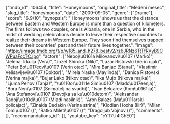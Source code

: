 {"tmdb_id": 106454, "title": "Honeymoons", "original_title": "Medeni mesec", "slug_title": "honeymoons", "date": "2009-09-05", "genre": ["Drame"], "score": "6.9/10", "synopsis": "'Honeymoons' shows us that the distance between Eastern and Western Europe is more than a question of kilometers. The films follows two couples, one is Albania, one in Serbia, who in the midst of wedding celebrations decide to leave their respective countries to realize their dreams in Western Europe. They soon find themselves trapped between their countries' past and their future lives together.", "image": "https://image.tmdb.org/t/p/w185_and_h278_bestv2/rz6JRNz6TtTfRVyB9CWPuaFccTC.jpg", "actors": ["Neboj\u0161a Milovanovi\u0107 (Marko)", "Jelena Trkulja (Vera)", "Jozef Shiroka (Nik)", "Lazar Ristovski (Verin ujak)", "Petar Bo\u017eovi\u0107 (Verin otac)", "Mira Banjac (Stana)", "Vlastimir Velisavljevi\u0107 (Doktor)", "Mirela Naska (Maylinda)", "Danica Ristovski (Verina majka)", "Bujar Lako (Nikov otac)", "Ilka Mujo (Nikova majka)", "Ljuma Penov (Tanja)", "\u0110or\u0111e Simi\u0107 (Mlado\u017eenja)", "Bora Neni\u0107 (Snimatelj na svadbi)", "Ivan Bekjarev (Kom\u0161ija)", "Ana Stefanovi\u0107 (Devojka sa ku\u010detom)", "Aleksandar Radoji\u010di\u0107 (Mladi nasilnik)", "Aron Balazs (Ma\u0111arski policajac)", "Zinaida Dedakin (Verina strina)", "Klodian Hoxha (Ilir)", "Milan Tomi\u0107 ()", "Ratko Mileti\u0107 ()", "Dragoljub Vojnov ()"], "comments": [], "recommandations_id": [], "youtube_key": "cYT7U4IGhE0"}